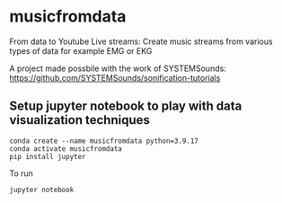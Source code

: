 # musicfromdata
From data to Youtube Live streams: Create music streams from various types of data for example EMG or EKG

A project made possbile with the work of SYSTEMSounds: https://github.com/SYSTEMSounds/sonification-tutorials

## Setup jupyter notebook to play with data visualization techniques
````shell
conda create --name musicfromdata python=3.9.17
conda activate musicfromdata
pip install jupyter
````

To run
````shell
jupyter notebook
````
